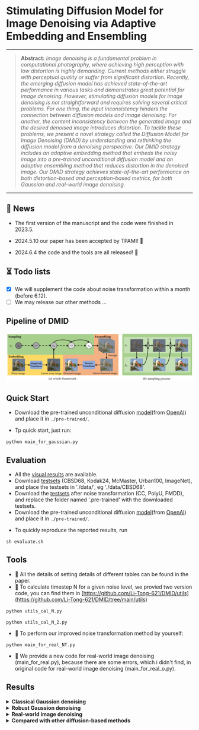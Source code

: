 # Stimulating Diffusion Model for Image Denoising via Adaptive Embedding and Ensembling

<hr />

>**Abstract:** *Image denoising is a fundamental problem in computational photography, where achieving high perception with low distortion is highly demanding. Current methods either struggle with perceptual quality or suffer from significant distortion. Recently, the emerging diffusion model has achieved state-of-the-art performance in various tasks and demonstrates great potential for image denoising. However, stimulating diffusion models for image denoising is not straightforward and requires solving several critical problems. For one thing, the input inconsistency hinders the connection between diffusion models and image denoising. For another, the content inconsistency between the generated image and the desired denoised image introduces distortion. To tackle these problems, we present a novel strategy called the Diffusion Model for Image Denoising (DMID) by understanding and rethinking the diffusion model from a denoising perspective. Our DMID strategy includes an adaptive embedding method that embeds the noisy image into a pre-trained unconditional diffusion model and an adaptive ensembling method that reduces distortion in the denoised image. Our DMID strategy achieves state-of-the-art performance on both distortion-based and perception-based metrics, for both Gaussian and real-world image denoising.*
<hr />

## 🚀 News

- The first version of the manuscript and the code were finished in 2023.5.

- 2024.5.10 our paper has been accepted by TPAMI! :tada: 

- 2024.6.4 the code and the tools are all released! :confetti_ball:

## ⏳ Todo lists

- [x] We will supplement the code about noise transformation within a month (before 6.12). 
- [ ] We may release our other methods ...

## Pipeline of DMID
<img src = "./Images/fig3.png"> 


## Quick Start
- Download the pre-trained unconditional diffusion [model](https://openaipublic.blob.core.windows.net/diffusion/jul-2021/256x256_diffusion_uncond.pt)(from [OpenAI](https://github.com/openai/guided-diffusion)) and place it in `./pre-trained/`.

- Tp quick start, just run:

```
python main_for_gaussian.py
```
<!--
```
python main_for_real.py
``` 
-->

## Evaluation

- All the [visual results](https://github.com/Li-Tong-621/DMID/releases/tag/v1.0) are available.
- Download [testsets](https://github.com/Li-Tong-621/DMID/releases/tag/v1.0) (CBSD68, Kodak24, McMaster, Urban100, ImageNet), and place the testsets in './data/', eg './data/CBSD68'.
- Download the [testsets](https://github.com/Li-Tong-621/DMID/releases/tag/v1.0) after noise transformation (CC, PolyU, FMDD), and replace the folder named '.pre-trained' with the downloaded testsets.
- Download the pre-trained unconditional diffusion [model](https://openaipublic.blob.core.windows.net/diffusion/jul-2021/256x256_diffusion_uncond.pt)(from [OpenAI](https://github.com/openai/guided-diffusion)) and place it in `./pre-trained/`.



<!--
#### Gaussian image denoising testing
- To obtain denoised images, run
```
python main_for_gaussian.py --data_path your_data_path --dataset test_dataset_name --test_sigma test_noise_level --S_t Sampling_times --R_t Repetition_times
```
-->

<!--
#### Real-world image denoising testing
-->
<!--- 
- To obtain denoised images, run
```
python main_for_real.py --clean_path clean_data_path --noisy_path noisy_data_path --datatype test_dataset_name --pertrianed latent_images_path --S_t Sampling_times --R_t Repetition_times
```
-->


- To quickly reproduce the reported results, run
```
sh evaluate.sh
```

<!---
- To quickly reproduce the reported results of CC, run
```
python main_for_real.py --clean_path './data/CC-full/GT/' --noisy_path './data/CC-full/Noisy/' --datatype 'CC' --pertrianed './pre-trained/CC.pt' --S_t 1 --R_t 1
```
```
python main_for_real.py --clean_path './data/CC-full/GT/' --noisy_path './data/CC-full/Noisy/' --datatype 'CC' --pertrianed './pre-trained/CC.pt' --S_t 2 --R_t 500
```
-->



## Tools
-  🔨 All the details of setting details of different tables can be found in the paper.
-  🔨 To calculate timestep N for a given noise level, we provied two version code, you can find them in [https://github.com/Li-Tong-621/DMID/utils](https://github.com/Li-Tong-621/DMID/tree/main/utils)

```
python utils_cal_N.py
```
```
python utils_cal_N_2.py
```

-  🔨 To perform our improved noise transformation method by yourself:

```
python main_for_real_NT.py
```

-  🔨 We provide a new code for real-world image denoising (main_for_real.py), because there are some errors, which i didn't find, in original code for real-world image denoising (main_for_real_o.py).


## Results
<details close>
<summary><b>Classical Gaussion denoising</b></summary>

<img src = "./Images/table1.png"> 
<img src = "./Images/fig5.png"> 
</details>

<details close>
<summary><b>Robust Gaussion denoising</b></summary>

<img src = "./Images/table2.png"> 
<img src = "./Images/fig6.png"> 
</details>

<details close>
<summary><b>Real-world image denoising</b></summary>

<img src = "./Images/table3.png"> 
<img src = "./Images/fig7.png" width=1000> 
</details>

<details close>
<summary><b>Compared with other diffusion-based methods</b></summary>

<img src = "./Images/table6.png"> 
<img src = "./Images/fig13.png"> 
<!-- 这部分内容将被隐藏<img src = "./Images/fig14.png" width=500> -->

</details>

